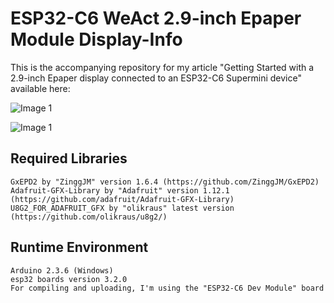 # ESP32-C6 WeAct 2.9-inch Epaper Module Display-Info

This is the accompanying repository for my article "Getting Started with a 2.9-inch Epaper display connected to an ESP32-C6 Supermini device" available here:

![Image 1](./images/esp32_cyd_weather_station_01_600h.png)

![Image 1](./images/esp32_cyd_weather_station_01_600h.png)

## Required Libraries
````plaintext
GxEPD2 by "ZinggJM" version 1.6.4 (https://github.com/ZinggJM/GxEPD2)
Adafruit-GFX-Library by "Adafruit" version 1.12.1 (https://github.com/adafruit/Adafruit-GFX-Library)
U8G2_FOR_ADAFRUIT_GFX by "olikraus" latest version (https://github.com/olikraus/u8g2/)
````

## Runtime Environment
````plaintext
Arduino 2.3.6 (Windows)
esp32 boards version 3.2.0
For compiling and uploading, I'm using the "ESP32-C6 Dev Module" board
````
